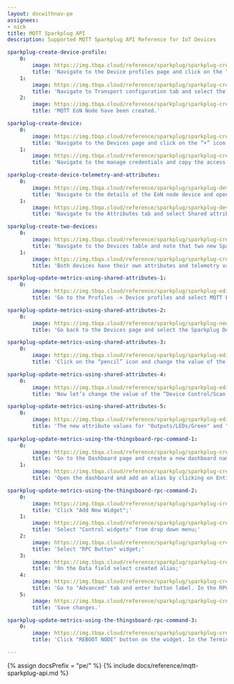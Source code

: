```yaml
---
layout: docwithnav-pe
assignees:
- nick
title: MQTT Sparkplug API
description: Supported MQTT Sparkplug API Reference for IoT Devices

sparkplug-create-device-profile:
    0:
        image: https://img.tbqa.cloud/reference/sparkplug/sparkplug-create-device-profile-1-pe.png
        title: 'Navigate to the Device profiles page and click on the "+" icon in the device profile table header to open the Add device profile dialog. Use MQTT EoN Node as profile name or any other meaningful value;'
    1:
        image: https://img.tbqa.cloud/reference/sparkplug/sparkplug-create-device-profile-2-pe.png
        title: 'Navigate to Transport configuration tab and select the MQTT transport type. Make sure you have selected the “MQTT Sparkplug B Edge of Network (EoN) node” checkbox. Input the names of Sparkplug metrics you would like to store as attributes instead of time-series data. This list should also include metrics you may want to update from the server side and push to the device;'
    2:
        image: https://img.tbqa.cloud/reference/sparkplug/sparkplug-create-device-profile-3-pe.png
        title: 'MQTT EoN Node have been created.'

sparkplug-create-device:
    0:
        image: https://img.tbqa.cloud/reference/sparkplug/sparkplug-create-device-1-pe.png
        title: 'Navigate to the Devices page and click on the “+” icon in the device table header to open the Add new device dialog. Input your EoN node device name (e.g. Node 1) and select the existing device profile: MQTT EoN Node. Click Add;'
    1:
        image: https://img.tbqa.cloud/reference/sparkplug/sparkplug-create-device-3-pe.png
        title: 'Navigate to the manage credentials and copy the access token. We will use it in the next step. Note that you may use other types of credentials as well.'

sparkplug-create-device-telemetry-and-attributes:
    0:
        image: https://img.tbqa.cloud/reference/sparkplug/sparkplug-device-latest-telemetry-1-pe.png
        title: 'Navigate to the details of the EoN node device and open the Latest telemetry tab. You should see the device metrics, for example Current Grid Voltage;'
    1:
        image: https://img.tbqa.cloud/reference/sparkplug/sparkplug-device-shared-attribute-1-pe.png
        title: 'Navigate to the Attributes tab and select Shared attributes scope. You should see metrics that you have previously configured in the Step 1.'

sparkplug-create-two-devices:
    0:
        image: https://img.tbqa.cloud/reference/sparkplug/sparkplug-created-two-devices-1-pe.png
        title: 'Navigate to the Devices table and note that two new Sparkplug devices are created by the emulator: "Sparkplug Device 1" and "Sparkplug Device 2";'
    1:
        image: https://img.tbqa.cloud/reference/sparkplug/sparkplug-created-two-devices-2-pe.png
        title: 'Both devices have their own attributes and telemetry values that are generated by the emulator.'

sparkplug-update-metrics-using-shared-attributes-1:
    0:
        image: https://img.tbqa.cloud/reference/sparkplug/sparkplug-edit-device-profile-1-pe.png
        title: 'Go to the Profiles -> Device profiles and select MQTT EoN Node device profile. In the Transport сonfiguration tab, add a new Sparkplug metric name — “Outputs/*".'

sparkplug-update-metrics-using-shared-attributes-2:
    0:
        image: https://img.tbqa.cloud/reference/sparkplug/sparkplug-new-attributes-1-pe.png
        title: 'Go back to the Devices page and select the Sparkplug Device 1. On the Shared attributes tab, you will see two new attributes: “Outputs/LEDs/Green” with the value “true” and “Outputs/LEDs/Yellow” with the value “false”. These are metrics that are saved as attributes, and we can modify them and send values to the device.'

sparkplug-update-metrics-using-shared-attributes-3:
    0:
        image: https://img.tbqa.cloud/reference/sparkplug/sparkplug-edit-attribute-1-pe.png
        title: 'Click on the “pencil” icon and change the value of the attribute “Outputs/LEDs/Green” from “true” to “false” by unchecking the corresponding box. Then, click Update.'

sparkplug-update-metrics-using-shared-attributes-4:
    0:
        image: https://img.tbqa.cloud/reference/sparkplug/sparkplug-edit-attribute-2-pe.png
        title: 'Now let’s change the value of the “Device Control/Scan Rate” attribute. Click on the “pencil” icon and change the value from “60000” to “30000”. Click Update.'

sparkplug-update-metrics-using-shared-attributes-5:
    0:
        image: https://img.tbqa.cloud/reference/sparkplug/sparkplug-edit-attribute-3-pe.png
        title: 'The new attribute values for "Outputs/LEDs/Green" and "Device Control/Scan Rate" have been successfully sent to the device.'
        
sparkplug-update-metrics-using-the-thingsboard-rpc-command-1:
    0:
        image: https://img.tbqa.cloud/reference/sparkplug/sparkplug-create-new-dashboard-1-pe.png
        title: 'Go to the Dashboard page and create a new dashboard named Sparkplug;'
    1:
        image: https://img.tbqa.cloud/reference/sparkplug/sparkplug-create-new-dashboard-2-pe.png
        title: 'Open the dashboard and add an alias by clicking on Entity Aliases icon on the top-right. Name the alias (EoN Node, for example), select filter type “Single Entity”, type “Device” and choose our Node 1. Press Add and then Save.'

sparkplug-update-metrics-using-the-thingsboard-rpc-command-2:
    0:
        image: https://img.tbqa.cloud/reference/sparkplug/sparkplug-create-new-dashboard-3-pe.png
        title: 'Click "Add New Widget";'
    1:
        image: https://img.tbqa.cloud/reference/sparkplug/sparkplug-create-new-dashboard-4-pe.png
        title: 'Select "Control widgets" from drop down menu;'
    2:
        image: https://img.tbqa.cloud/reference/sparkplug/sparkplug-create-new-dashboard-5-pe.png
        title: 'Select "RPC Button" widget;'
    3:
        image: https://img.tbqa.cloud/reference/sparkplug/sparkplug-create-new-dashboard-6-pe.png
        title: 'On the Data field select created alias;'
    4:
        image: https://img.tbqa.cloud/reference/sparkplug/sparkplug-create-new-dashboard-7-pe.png
        title: 'Go to "Advanced" tab and enter button label. In the RPC settings enter "RPC method" (command to the EoN Node) and "RPC method params". Click Add;'
    5:
        image: https://img.tbqa.cloud/reference/sparkplug/sparkplug-create-new-dashboard-8-pe.png
        title: 'Save changes.'

sparkplug-update-metrics-using-the-thingsboard-rpc-command-3:
    0:
        image: https://img.tbqa.cloud/reference/sparkplug/sparkplug-create-new-dashboard-9-pe.png
        title: 'Click "REBOOT NODE" button on the widget. In the Terminal, you will see a message indicating that the RPC command has been sent to the device and the Sparkplug EoN Node 1 has been rebooted.'

---
```


{% assign docsPrefix = "pe/" %}
{% include docs/reference/mqtt-sparkplug-api.md %}